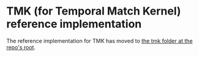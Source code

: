 # TMK (for Temporal Match Kernel) reference implementation

The reference implementation for TMK has moved to [the tmk folder at the repo's root](../../tmk).
